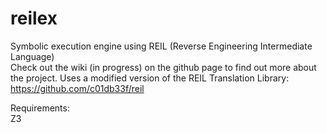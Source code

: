 # reilex
Symbolic execution engine using REIL (Reverse Engineering Intermediate Language)  
Check out the wiki (in progress) on the github page to find out more about the project.
Uses a modified version of the REIL Translation Library:  https://github.com/c01db33f/reil   

Requirements:   
Z3  
